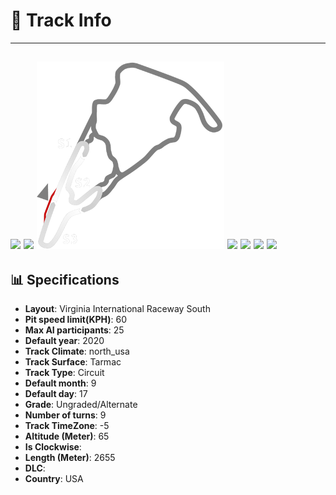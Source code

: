 # 🏁 Track Info

---
![](image_1.jpg)
![](image_2.jpg)
![](image_3.jpg)
![](image_4.jpg)
![](image_5.jpg)
![](image_6.jpg)
![](image_7.jpg)
---

## 📊 Specifications

- **Layout**: Virginia International Raceway  South
- **Pit speed limit(KPH)**: 60
- **Max AI participants**: 25
- **Default year**: 2020
- **Track Climate**: north_usa
- **Track Surface**: Tarmac
- **Track Type**: Circuit
- **Default month**: 9
- **Default day**: 17
- **Grade**: Ungraded/Alternate
- **Number of turns**: 9
- **Track TimeZone**: -5
- **Altitude (Meter)**: 65
- **Is Clockwise**: 
- **Length (Meter)**: 2655
- **DLC**: 
- **Country**: USA
